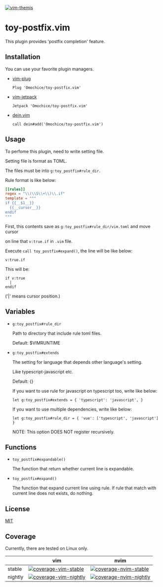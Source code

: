 [![vim-themis](https://github.com/Omochice/toy-postfix.vim/actions/workflows/ci.yml/badge.svg)](https://github.com/Omochice/toy-postfix.vim/actions/workflows/ci.yml)

# toy-postfix.vim

This plugin provides 'postfix completion' feature.


## Installation

You can use your favorite plugin managers.

- [vim-plug](https://github.com/junegunn/vim-plug)
  ```vim
  Plug 'Omochice/toy-postfix.vim'
  ```

- [vim-jetpack](https://github.com/tani/vim-jetpack)
  ```vim
  Jetpack 'Omochice/toy-postfix.vim'
  ```

- [dein.vim](https://github.com/Shougo/dein.vim)
  ```vim
  call dein#add('Omochice/toy-postfix.vim')
  ```

## Usage

To perfome this plugin, need to write setting file.

Setting file is format as TOML.

The files must be into `g:toy_postfix#rule_dir`.

Rule format is like below:

```toml
[[rules]]
regex = "\\(\\S\\+\\)\\.if"
template = """
if {{__$1__}}
  {{__cursor__}}
endif
"""
```

First, this contents save as `g:toy_postfix#rule_dir/vim.toml` and move cursor

on line that `v:true.if` in `.vim` file.

Execute `call toy_postfix#expand()`, the line will be like below:

```vim
v:true.if
```

This will be:

```vim
if v:true
  |
endif
```

('|' means cursor position.)

## Variables

- `g:toy_postfix#rule_dir`

  Path to directory that include rule toml files.

  Default: $VIMRUNTIME

- `g:toy_postfix#extends`

  The setting for language that depends other language's setting.

  Like typescript-javascript etc.

  Default: {}

  If you want to use rule for javascript on typescript too, write like below:

  ```vim
  let g:toy_postfix#extends = { 'typescript': 'javascript', }
  ```

  If you want to use multiple dependencies, write like below:

  ```vim
  let g:toy_postfix#rule_dir = { 'vue': ['typescript', 'javascript'] }
  ```

  NOTE: This option DOES NOT register recursively.

## Functions

- `toy_postfix#expandable()`

  The function that return whether current line is expandable.

- `toy_postfix#expand()`

  The function that expand current line using rule.
  If rule that match with current line does not exists, do nothing.

## License

[MIT](./LICENSE)

## Coverage

Currently, there are tested on Linux only.

|       |vim|nvim|
|-------|---|----|
|stable |[![coverage-vim-stable](https://omochice.github.io/toy-postfix.vim/badge-Linux-vim-stable.svg)](https://github.com/Omochice/toy-postfix.vim/actions/workflows/ci.yml)|[![coverage-nvim-stable](https://omochice.github.io/toy-postfix.vim/badge-Linux-neovim-stable.svg)](https://github.com/Omochice/toy-postfix.vim/actions/workflows/ci.yml)|
|nightly|[![coverage-vim-nightly](https://omochice.github.io/toy-postfix.vim/badge-Linux-vim-nightly.svg)](https://github.com/Omochice/toy-postfix.vim/actions/workflows/ci.yml)|[![coverage-nvim-nightly](https://omochice.github.io/toy-postfix.vim/badge-Linux-neovim-nightly.svg)](https://github.com/Omochice/toy-postfix.vim/actions/workflows/ci.yml)|




